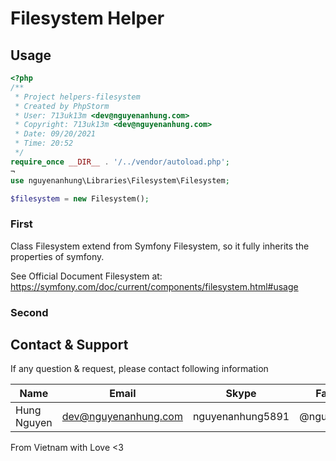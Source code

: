# Filesystem Helper

## Usage

```php
<?php
/**
 * Project helpers-filesystem
 * Created by PhpStorm
 * User: 713uk13m <dev@nguyenanhung.com>
 * Copyright: 713uk13m <dev@nguyenanhung.com>
 * Date: 09/20/2021
 * Time: 20:52
 */
require_once __DIR__ . '/../vendor/autoload.php';
¬
use nguyenanhung\Libraries\Filesystem\Filesystem;

$filesystem = new Filesystem();
```

### First

Class Filesystem extend from Symfony Filesystem, so it fully inherits the properties of symfony.

See Official Document Filesystem at: https://symfony.com/doc/current/components/filesystem.html#usage

### Second

## Contact & Support

If any question & request, please contact following information

| Name        | Email                | Skype            | Facebook      |
| ----------- | -------------------- | ---------------- | ------------- |
| Hung Nguyen | dev@nguyenanhung.com | nguyenanhung5891 | @nguyenanhung |

From Vietnam with Love <3
